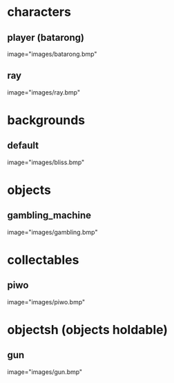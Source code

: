 # characters

## player (batarong)
image="images/batarong.bmp"

## ray
image="images/ray.bmp"

# backgrounds

## default
image="images/bliss.bmp"

# objects

## gambling_machine
image="images/gambling.bmp"

# collectables

## piwo
image="images/piwo.bmp"

# objectsh (objects holdable)

## gun
image="images/gun.bmp"